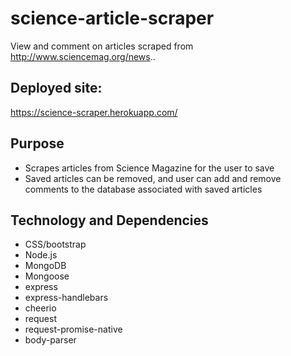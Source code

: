 # science-article-scraper
View and comment on articles scraped from http://www.sciencemag.org/news..

## Deployed site:
https://science-scraper.herokuapp.com/

## Purpose
* Scrapes articles from Science Magazine for the user to save
* Saved articles can be removed, and user can add and remove comments to the database associated with saved articles

## Technology and Dependencies
* CSS/bootstrap
* Node.js
* MongoDB
* Mongoose
* express
* express-handlebars
* cheerio
* request
* request-promise-native
* body-parser
